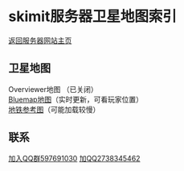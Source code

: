# skimit服务器卫星地图索引
[返回服务器网站主页](../)
## 卫星地图

Overviewer地图 （已关闭）  
[Bluemap地图](http://bluemap.skimit.cn:1654)（实时更新，可看玩家位置）  
[地铁参考图](/%E5%9C%B0%E9%93%81%E5%8F%82%E8%80%83%E5%9B%BE.png)（可能加载较慢）

## 联系

[加入QQ群597691030](https://jq.qq.com/?_wv=1027&k=5GAlEKg)
[加QQ2738345462](http://wpa.qq.com/msgrd?v=3&uin=2738345462&site=qq&menu=yes)
